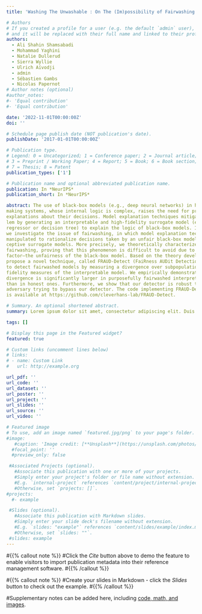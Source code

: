 ```yaml
---
title: 'Washing The Unwashable : On The (Im)possibility of Fairwashing Detection'

# Authors
# If you created a profile for a user (e.g. the default `admin` user), write the username (folder name) here
# and it will be replaced with their full name and linked to their profile.
authors:
  - Ali Shahin Shamsabadi 
  - Mohammad Yaghini
  - Natalie Dullerud
  - Sierra Wyllie
  - Ulrich Aïvodji
  - admin 
  - Sébastien Gambs
  - Nicolas Papernot
# Author notes (optional)
#author_notes:
#- 'Equal contribution'
#- 'Equal contribution'

date: '2022-11-01T00:00:00Z'
doi: ''

# Schedule page publish date (NOT publication's date).
publishDate: '2017-01-01T00:00:00Z'

# Publication type.
# Legend: 0 = Uncategorized; 1 = Conference paper; 2 = Journal article;
# 3 = Preprint / Working Paper; 4 = Report; 5 = Book; 6 = Book section;
# 7 = Thesis; 8 = Patent
publication_types: ['1']

# Publication name and optional abbreviated publication name.
publication: In *NeurIPS*
publication_short: In *NeurIPS*

abstract: The use of black-box models (e.g., deep neural networks) in high-stakes decision-
making systems, whose internal logic is complex, raises the need for providing
explanations about their decisions. Model explanation techniques mitigate this prob-
lem by generating an interpretable and high-fidelity surrogate model (e.g., a logistic
regressor or decision tree) to explain the logic of black-box models. In this work,
we investigate the issue of fairwashing, in which model explanation techniques are
manipulated to rationalize decisions taken by an unfair black-box model using de-
ceptive surrogate models. More precisely, we theoretically characterize and analyze
fairwashing, proving that this phenomenon is difficult to avoid due to an irreducible
factor—the unfairness of the black-box model. Based on the theory developed, we
propose a novel technique, called FRAUD-Detect (FaiRness AUDit Detection),
to detect fairwashed models by measuring a divergence over subpopulation-wise
fidelity measures of the interpretable model. We empirically demonstrate that this
divergence is significantly larger in purposefully fairwashed interpretable models
than in honest ones. Furthermore, we show that our detector is robust to an informed
adversary trying to bypass our detector. The code implementing FRAUD-Detect
is available at https://github.com/cleverhans-lab/FRAUD-Detect.

# Summary. An optional shortened abstract.
summary: Lorem ipsum dolor sit amet, consectetur adipiscing elit. Duis posuere tellus ac convallis placerat. Proin tincidunt magna sed ex sollicitudin condimentum.

tags: []

# Display this page in the Featured widget?
featured: true

# Custom links (uncomment lines below)
# links:
# - name: Custom Link
#   url: http://example.org

url_pdf: ''
url_code: ''
url_dataset: ''
url_poster: ''
url_project: ''
url_slides: ''
url_source: ''
url_video: ''

# Featured image
# To use, add an image named `featured.jpg/png` to your page's folder.
#image:
   #caption: 'Image credit: [**Unsplash**](https://unsplash.com/photos/pLCdAaMFLTE)'
  #focal_point: ''
  #preview_only: false

 #Associated Projects (optional).
   #Associate this publication with one or more of your projects.
   #Simply enter your project's folder or file name without extension.
   #E.g. `internal-project` references `content/project/internal-project/index.md`.
   #Otherwise, set `projects: []`.
#projects:
  #- example

 #Slides (optional).
   #Associate this publication with Markdown slides.
   #Simply enter your slide deck's filename without extension.
   #E.g. `slides: "example"` references `content/slides/example/index.md`.
   #Otherwise, set `slides: ""`.
 #slides: example
---
```


#{{% callout note %}}
#Click the _Cite_ button above to demo the feature to enable visitors to import publication metadata into their reference management software.
#{{% /callout %}}

#{{% callout note %}}
#Create your slides in Markdown - click the _Slides_ button to check out the example.
#{{% /callout %}}

#Supplementary notes can be added here, including [code, math, and images](https://wowchemy.com/docs/writing-markdown-latex/).

